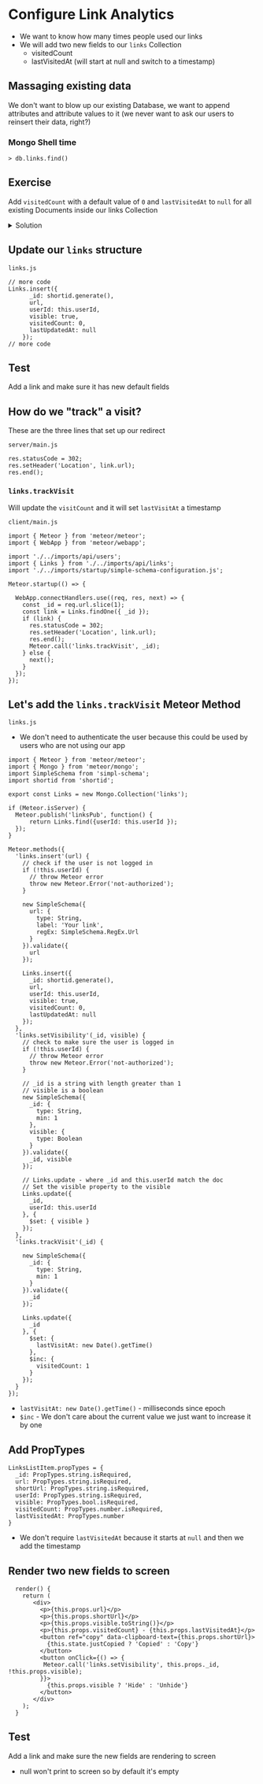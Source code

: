 # Configure Link Analytics
* We want to know how many times people used our links
* We will add two new fields to our `links` Collection
    - visitedCount
    - lastVisitedAt (will start at null and switch to a timestamp)

## Massaging existing data
We don't want to blow up our existing Database, we want to append attributes and attribute values to it (we never want to ask our users to reinsert their data, right?)

### Mongo Shell time
`> db.links.find()`

## Exercise
Add `visitedCount` with a default value of `0` and `lastVisitedAt` to `null` for all existing Documents inside our links Collection

<details>
  <summary>Solution</summary>
`> db.links.updateMany({}, { $set: { visitedCount: 0, lastUpdatedAt: null }})`

Congrats! You just migrated your Database
</details>

## Update our `links` structure
`links.js`

```
// more code
Links.insert({
      _id: shortid.generate(),
      url,
      userId: this.userId,
      visible: true,
      visitedCount: 0,
      lastUpdatedAt: null
    });
// more code
```

## Test
Add a link and make sure it has new default fields

## How do we "track" a visit?
These are the three lines that set up our redirect

`server/main.js`

```
res.statusCode = 302;
res.setHeader('Location', link.url);
res.end();
```

### `links.trackVisit`
Will update the `visitCount` and it will set `lastVisitAt` a timestamp

`client/main.js`

```
import { Meteor } from 'meteor/meteor';
import { WebApp } from 'meteor/webapp';

import './../imports/api/users';
import { Links } from './../imports/api/links';
import './../imports/startup/simple-schema-configuration.js';

Meteor.startup(() => {

  WebApp.connectHandlers.use((req, res, next) => {
    const _id = req.url.slice(1);
    const link = Links.findOne({ _id });
    if (link) {
      res.statusCode = 302;
      res.setHeader('Location', link.url);
      res.end();
      Meteor.call('links.trackVisit', _id);
    } else {
      next();
    }
  });
});
```

## Let's add the `links.trackVisit` Meteor Method
`links.js`

* We don't need to authenticate the user because this could be used by users who are not using our app

```
import { Meteor } from 'meteor/meteor';
import { Mongo } from 'meteor/mongo';
import SimpleSchema from 'simpl-schema';
import shortid from 'shortid';

export const Links = new Mongo.Collection('links');

if (Meteor.isServer) {
  Meteor.publish('linksPub', function() {
      return Links.find({userId: this.userId });
  });
}

Meteor.methods({
  'links.insert'(url) {
    // check if the user is not logged in
    if (!this.userId) {
      // throw Meteor error
      throw new Meteor.Error('not-authorized');
    }

    new SimpleSchema({
      url: {
        type: String,
        label: 'Your link',
        regEx: SimpleSchema.RegEx.Url
      }
    }).validate({
      url
    });

    Links.insert({
      _id: shortid.generate(),
      url,
      userId: this.userId,
      visible: true,
      visitedCount: 0,
      lastUpdatedAt: null
    });
  },
  'links.setVisibility'(_id, visible) {
    // check to make sure the user is logged in
    if (!this.userId) {
      // throw Meteor error
      throw new Meteor.Error('not-authorized');
    }

    // _id is a string with length greater than 1
    // visible is a boolean
    new SimpleSchema({
      _id: {
        type: String,
        min: 1
      },
      visible: {
        type: Boolean
      }
    }).validate({
      _id, visible
    });

    // Links.update - where _id and this.userId match the doc
    // Set the visible property to the visible
    Links.update({
      _id,
      userId: this.userId
    }, {
      $set: { visible }
    });
  },
  'links.trackVisit'(_id) {

    new SimpleSchema({
      _id: {
        type: String,
        min: 1
      }
    }).validate({
      _id
    });

    Links.update({
      _id
    }, {
      $set: {
        lastVisitAt: new Date().getTime()
      },
      $inc: {
        visitedCount: 1
      }
    });
  }
});
```

* `lastVisitAt: new Date().getTime()` - milliseconds since epoch
* `$inc` - We don't care about the current value we just want to increase it by one

## Add PropTypes
```
LinksListItem.propTypes = {
  _id: PropTypes.string.isRequired,
  url: PropTypes.string.isRequired,
  shortUrl: PropTypes.string.isRequired,
  userId: PropTypes.string.isRequired,
  visible: PropTypes.bool.isRequired,
  visitedCount: PropTypes.number.isRequired,
  lastVisitedAt: PropTypes.number
}
```

* We don't require `lastVisitedAt` because it starts at `null` and then we add the timestamp

## Render two new fields to screen
```
  render() {
    return (
       <div>
         <p>{this.props.url}</p>
         <p>{this.props.shortUrl}</p>
         <p>{this.props.visible.toString()}</p>
         <p>{this.props.visitedCount} - {this.props.lastVisitedAt}</p>
         <button ref="copy" data-clipboard-text={this.props.shortUrl}>
           {this.state.justCopied ? 'Copied' : 'Copy'}
         </button>
         <button onClick={() => {
          Meteor.call('links.setVisibility', this.props._id, !this.props.visible);
         }}>
           {this.props.visible ? 'Hide' : 'Unhide'}
         </button>
       </div>
    );
  }
```

## Test
Add a link and make sure the new fields are rendering to screen
* null won't print to screen so by default it's empty

